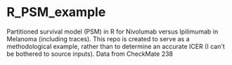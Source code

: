 # R_PSM_example
Partitioned survival model (PSM) in R for Nivolumab versus Ipilimumab in Melanoma (including traces). This repo is created to serve as a methodological example, rather than to determine an accurate ICER (I can't be bothered to source inputs). Data from CheckMate 238
